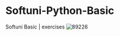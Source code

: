 # Softuni-Python-Basic
Softuni Basic | exercises
![89226](https://github.com/miroslav-valsorim/Softuni-Python-Basic/assets/71708774/c342971f-c81b-411d-9f14-f4828f27d40b)
